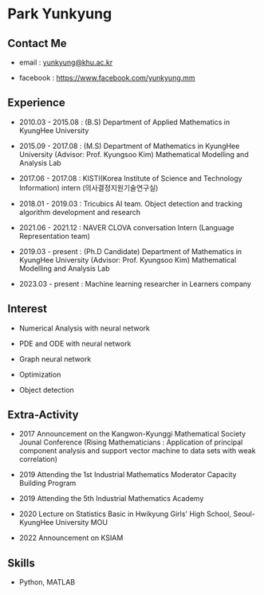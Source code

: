 # Park Yunkyung

<!--
**yunkyung-mm/yunkyung-mm** is a ✨ _special_ ✨ repository because its `README.md` (this file) appears on your GitHub profile.
# Hi there 👋👋👋👋👋👋👋👋👋👋 

Here are some ideas to get you started:

- 🔭 I’m currently working on ...
- 🌱 I’m currently learning ...
- 👯 I’m looking to collaborate on ...
- 🤔 I’m looking for help with ...
- 💬 Ask me about ...
- 📫 How to reach me: ...
- 😄 Pronouns: ...
- ⚡ Fun fact: ...
-->




## Contact Me

- email : yunkyung@khu.ac.kr 

- facebook : https://www.facebook.com/yunkyung.mm





## Experience 

- 2010.03 - 2015.08 : (B.S) Department of Applied Mathematics in KyungHee University

- 2015.09 - 2017.08 : (M.S) Department of Mathematics in KyungHee University (Advisor: Prof. Kyungsoo Kim)  Mathematical Modelling and Analysis Lab

- 2017.06 - 2017.08 : KISTI(Korea Institute of Science and Technology Information) intern (의사결정지원기술연구실)

- 2018.01 - 2019.03 : Tricubics AI team. Object detection and tracking algorithm development and research

- 2021.06 - 2021.12 : NAVER CLOVA conversation Intern (Language Representation team) 

- 2019.03 - present : (Ph.D Candidate) Department of Mathematics in KyungHee University (Advisor: Prof. Kyungsoo Kim) Mathematical Modelling and Analysis Lab

- 2023.03 - present : Machine learning researcher in Learners company 




## Interest

- Numerical Analysis with neural network

- PDE and ODE with neural network

- Graph neural network

- Optimization

- Object detection



## Extra-Activity

- 2017 Announcement on the Kangwon-Kyunggi Mathematical Society Jounal Conference 
(Rising Mathematicians : Application of principal component analysis and support vector machine to data sets with weak correlation)

- 2019 Attending the 1st Industrial Mathematics Moderator Capacity Building Program

- 2019 Attending the 5th Industrial Mathematics Academy 

- 2020 Lecture on Statistics Basic in Hwikyung Girls' High School, Seoul-KyungHee University MOU

- 2022 Announcement on KSIAM 

## Skills

- Python, MATLAB



